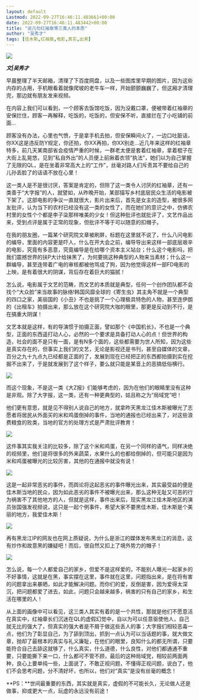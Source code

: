 ```yaml
---
layout: default
Lastmod: 2022-09-27T16:46:11.483661+00:00
date: 2022-09-27T16:46:11.483442+00:00
title: "说几句红袖章等三类人的本质"
author: "吴秀才"
tags: [佳木斯,红袖章,电影,真实,出来]
---
```


![](https://images.weserv.nl/?url=https%3A//mmbiz.qpic.cn/mmbiz_jpg/m3PGzUIAxgNJ1ZEJtl59eUPdBzZJiapFCHkYkLM52zQtjqib3liadfKeUVOwSVibTOjdIticxiayiaozs1FBTFUwOYnLg/640%3Fwx_fmt%3Djpeg%26wxfrom%3D5%26wx_lazy%3D1%26wx_co%3D1)

**_文|吴秀才_**  

早晨整理了半天邮箱，清理了下百度网盘，以及一些图库里早期的图片，因为这些内存的占用，手机眼看着就像爬坡的老牛车一样，开始颤颤巍巍了，但这厢才清理完，那边就有朋友发来视频。

在内容上我们可以看到，一个顾客去饭馆吃饭，因为没戴口罩，便被带着红袖章的安保拦住，顾客一再解释，吃饭的，吃饭的，但安保不听，直接拦在了小吃铺的前面...

顾客没有办法，心里也气愤，于是拿手机去拍，但安保瞬间火了，一边口吐脏话，你XX这是违反防Y规定，你还拍，你XX再拍，你XX别走...近几年来这样的红袖章特多，前几天某南部省会疫情严重的时候，一群老太便是套着红袖章，拿着棍子在大街上乱晃悠，见到“私自外出”的人员便上前揪着衣领“执法”，她们以为自己掌握了无限的QL，是在坐着非常高大上的“工作”，丝毫对路人们斥责其不要给自己的儿孙丢脸了的话语不放在心里！  

这一类人是不是很讨厌，答案是肯定的，但除了这一类令人讨厌的红袖章，还有一类善于“大字报”的人，就譬如，从昨晚开始，某部描写乡村底层民众生活的电影被下架了。这部电影的争议一直就很大，影片出来后，首先是女主的造型，被很多网友批评，认为当下的农村已经没有这一类的女性了，而在她们的意识之中，仿佛农村里的女性个个都是李子柒那样唯美的少女！但这种批评也就批评了，文艺作品出来，受到点评是属于正常的现象，但批评不等于可以随意的扣帽子。

在我的朋友圈，一篇某个研究院文章被刷屏，标题在这里就不说了，什么八问电影的编导，里面的内容更是吓人，什么在开大会之前，编导导出来这样一部底层艰辛的电影，究竟有多恶意，究竟编导是在给哪个资本主义站台；什么这个电影吗，把我们震撼世界的扶P大计给抹黑了，为何要挑这种典型的人物来当素材；什么这一群编导，甚至连带着广电的审核都被他骂成了狗，因为他觉得这样一部FD电影的上映，是有着很大的阴谋，背后存在着巨大的猫腻！  

怎么说，电影属于文艺的范畴，而文艺的本质就是典型，任何一个创作团队都不会找个“大众脸”来当故事的脉络!韩国风靡全球的《寄生虫》其主角不就是一个典型的四口之家，美丽国的《小丑》不也是挑了一个心理极具特色的人物，甚至连伊朗的《出租车》拍摄出来，那么放在这个研究院大咖的眼里，那更是反动到不行，是在搞重大阴谋！

文艺本就是这样，有的导演惯于拍摄正面，譬如那个《中国机长》，不也是一个典型，正面的东西遥打动人心，必然的一个要求是具备打动人心的点！但世界的构造，社会的面不是只有一面，是有N多个面的，这些都需要为世人所知，因为这些是真实存在的，但事实上我们的文艺，无论是影视还是书刊，甚至自媒体的文章，百分之九十九点九已经都是正面的了，发展到现在已经把正的东西都拍摄到实在挖掘不出来了，于是就发展到了这个样子，要么就只能是某音上的恶搞低俗横行。

![](https://images.weserv.nl/?url=https%3A//mmbiz.qpic.cn/mmbiz_jpg/m3PGzUIAxgNJ1ZEJtl59eUPdBzZJiapFCP2T3xx4XgAXbGFxjUujzK2yNzXD9l3sqEPIaLuzzuHQiakMficKdPfTw/640%3Fwx_fmt%3Djpeg%26wxfrom%3D5%26wx_lazy%3D1%26wx_co%3D1)

而这个现象，不是这一类《大Z报》们能够考虑的，因为在他们的眼睛里没有这种是非观。除了大字报，这一类，还有一种更典型的，姑且称之为“局域党”吧！

他们更有意思，就是见不得别人说自己的地方，就拿昨天黑龙江佳木斯被曝光了志愿者将居民从外面买的米和鸡蛋倒掉的事件，当地的通报也已经出来了，对这些浪费粮食的败类，当地的官方的处理方式是严肃批评教育！

![](https://images.weserv.nl/?url=https%3A//mmbiz.qpic.cn/mmbiz_jpg/m3PGzUIAxgNJ1ZEJtl59eUPdBzZJiapFCNygxict6bGbtiaicU4D2t7aRuYszS8bBPkKmKP8kvOnrfG2iarMYmAZk4g/640%3Fwx_fmt%3Djpeg%26wxfrom%3D5%26wx_lazy%3D1%26wx_co%3D1)

这件事其实我关注的比较多，除了这个米和鸡蛋，在另一个同样的语气，同样决绝的视频里，他们是将很多的外来蔬菜，水果什么的也都给倒掉的，但可能只是因为米和鸡蛋被曝光的比较厉害，其他的在通报中就没有说！

![](https://images.weserv.nl/?url=https%3A//mmbiz.qpic.cn/mmbiz_jpg/m3PGzUIAxgNJ1ZEJtl59eUPdBzZJiapFCekNYspyE2jBCicCr0mC3fjBWS2awC1icVnbLLOu0iaiaC1phaaTnzor0iaA/640%3Fwx_fmt%3Djpeg%26wxfrom%3D5%26wx_lazy%3D1%26wx_co%3D1)

这是一起非常恶劣的事件，而舆论将这起恶劣的事件曝光出来，其实最受益的便是佳木斯当地的民众，因为如此恶劣的事件不被曝光出来，那么这种无耻又可恶的行为祸害不了其他地方的人，但就是这样，事件出来后，现实黑龙江佳木斯地区的演员张国强发视频说，这只是一起个例事件，希望大家不要黑佳木斯，佳木斯是个美丽的地方，我爱佳木斯！

![](https://images.weserv.nl/?url=https%3A//mmbiz.qpic.cn/mmbiz_jpg/m3PGzUIAxgNJ1ZEJtl59eUPdBzZJiapFC01bib2JgHs3UDaSHNPLOJtWPvVjWQw3pRB3DicVFMrVxRMHkj0hYh94g/640%3Fwx_fmt%3Djpeg%26wxfrom%3D5%26wx_lazy%3D1%26wx_co%3D1)

再有黑龙江IP的网友也在网上质疑说，为什么是浙江的媒体发布黑龙江的消息，这有炒作和故意黑的嫌疑吧！而后，很自然又扣上了境外势力的帽子！

![](https://images.weserv.nl/?url=https%3A//mmbiz.qpic.cn/mmbiz_jpg/m3PGzUIAxgNJ1ZEJtl59eUPdBzZJiapFC2e25oxXkicmUCwwLiaAhM6giadqHv0hYURVhpgVwAQAm10pianeoqqlgdA/640%3Fwx_fmt%3Djpeg%26wxfrom%3D5%26wx_lazy%3D1%26wx_co%3D1)

怎么说，每一个人都爱自己的家乡，但爱不是这样爱的，不能别人曝光一起家乡的不好事情，这就是在黑，事实摆在这里，事件就在这里，问题指出来，是在将有害的问题拿出来暴晒，如此才能解决问题。而你们的爱，反倒是害，因为爱得太深沉，把问题都爱了进去，如此，问题只会越来越多，祸害的只有自己的家乡，和生活在哪里的人！

从上面的画像中可以看见，这三类人其实有着的是一个共性，那就是他们不愿意活在真实中，红袖章长们沉迷在QL的虚假幻觉中，自以为可以任意驱使他人，自己就无比的强大了，但真实的强大者是不屑于做这些丢人的事；大字报们相较恶毒一点，他们为了彰显自己，为了舔到顶出，抓到一点认为可以当话题的事，就大做文章，抛却了最根本的真实与礼义廉耻，在他们的眼里，良知什么的都无所谓，只要能符合自己去舔这就够了，什么真实，什么道德，什么良性，对他们都通通不重要，只要能撕下来一口，什么都可不管不顾，最后的这种局域党，相较前两面两种，良心上要单纯一些，上面说了，不敢正视问题，不懂得正视问题，说白了，他们不会思考问题，分不清好坏，也所以，他们对“真实”是没有丝毫的概念！

**PS：**世间最重要的东西，其实就是真实，虚假的不可能长久，无论做人还是做事，抑或更大一点，玩虚的永远没有前途！

